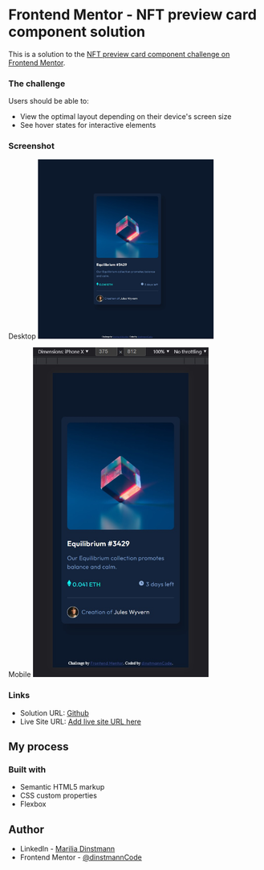 # Frontend Mentor - NFT preview card component solution

This is a solution to the [NFT preview card component challenge on Frontend Mentor](https://www.frontendmentor.io/challenges/nft-preview-card-component-SbdUL_w0U).
### The challenge
Users should be able to:

- View the optimal layout depending on their device's screen size
- See hover states for interactive elements

### Screenshot
Desktop
<img src="assets/images/nft-preview-card_desktop.jpg" width="350">

Mobile
<img src="assets/images/nft-preview-card_mobile.jpg" width="350">

### Links

- Solution URL: [Github](https://github.com/dinstmannCode/nft-preview-card)
- Live Site URL: [Add live site URL here](https://your-live-site-url.com)

## My process

### Built with

- Semantic HTML5 markup
- CSS custom properties
- Flexbox

## Author

- LinkedIn - [Marilia Dinstmann](https://www.linkedin.com/in/marilia-dinstmann/)
- Frontend Mentor - [@dinstmannCode](https://www.frontendmentor.io/profile/dinstmannCode)

